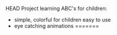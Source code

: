 HEAD
Project learning ABC's for children:

- simple, colorful for children easy to use
- eye catching animations
=======
